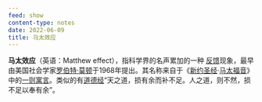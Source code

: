 ```yaml
---
feed: show
content-type: notes
date: 2022-06-09
title: 马太效应
---
```


**马太效应**（英语：Matthew effect），指科学界的名声累加的一种 [反馈](https://zh.wikipedia.org/wiki/%E5%8F%8D%E9%A6%88 "反馈")现象，最早由美国社会学家[罗伯特·莫顿](https://zh.wikipedia.org/wiki/%E7%BD%97%E4%BC%AF%E7%89%B9%C2%B7%E8%8E%AB%E9%A1%BF "罗伯特·莫顿")于1968年提出。其名称来自于《[新约圣经](https://zh.wikipedia.org/wiki/%E6%96%B0%E7%BA%A6%E5%9C%A3%E7%BB%8F "新约圣经")·[马太福音](https://zh.wikipedia.org/wiki/%E9%A9%AC%E5%A4%AA%E7%A6%8F%E9%9F%B3 "马太福音")》中的[一则寓言](https://zh.wikipedia.org/wiki/%E6%8C%89%E6%89%8D%E5%B9%B9%E5%8F%97%E8%B2%AC%E4%BB%BB%E7%9A%84%E6%AF%94%E5%96%BB "按才干受责任的比喻")。类似的有[道德经](https://zh.wikipedia.org/wiki/%E9%81%93%E5%BE%B7%E7%B6%93 "道德经")“天之道，损有余而补不足。人之道，则不然，损不足以奉有余”。
